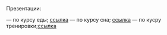 Презентации: 

— по курсу еды; [ссылка](/ppt/еда%20курс%20(2).ppt)
— по курсу сна; [ссылка](/ppt/СОН.ppt)
— по кусру тренировки;[ссылка](/ppt/ТРЕНИРОВКА%20(2).ppt)

